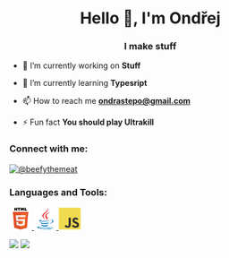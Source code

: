 <h1 align="center">Hello 👋, I'm Ondřej</h1>
<h3 align="center">I make stuff</h3>

- 🔭 I’m currently working on **Stuff**

- 🌱 I’m currently learning **Typesript**

- 📫 How to reach me **ondrastepo@gmail.com**

- ⚡ Fun fact **You should play Ultrakill**

<h3 align="left">Connect with me:</h3>
<p align="left">
<a href="https://twitter.com/@beefythemeat" target="blank"><img align="center" src="https://raw.githubusercontent.com/rahuldkjain/github-profile-readme-generator/master/src/images/icons/Social/twitter.svg" alt="@beefythemeat" height="30" width="40" /></a>
</p>

<h3 align="left">Languages and Tools:</h3>
<p align="left"> <a href="https://www.w3.org/html/" target="_blank" rel="noreferrer"> <img src="https://raw.githubusercontent.com/devicons/devicon/master/icons/html5/html5-original-wordmark.svg" alt="html5" width="40" height="40"/> </a> <a href="https://www.java.com" target="_blank" rel="noreferrer"> <img src="https://raw.githubusercontent.com/devicons/devicon/master/icons/java/java-original.svg" alt="java" width="40" height="40"/> </a> <a href="https://developer.mozilla.org/en-US/docs/Web/JavaScript" target="_blank" rel="noreferrer"> <img src="https://raw.githubusercontent.com/devicons/devicon/master/icons/javascript/javascript-original.svg" alt="javascript" width="40" height="40"/> </a> </p>

![](https://media.tenor.com/oUak0UFSotcAAAAd/kiryu-java-yakuza-import-util-kazuma.gif)
![](https://media.tenor.com/2dnjY8P6eJQAAAAd/java-script-metal-gear-rising.gif)


